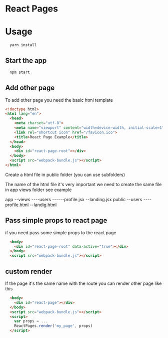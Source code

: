 # React Pages

# Usage
```sh
  yarn install
```
## Start the app

```sh
  npm start
```

## Add other page
To add other page you need the basic html template
```html
<!doctype html>
<html lang="en">
  <head>
    <meta charset="utf-8">
    <meta name="viewport" content="width=device-width, initial-scale=1">
    <link rel="shortcut icon" href="/favicon.ico">
    <title>React Page Example</title>
  </head>
  <body>
    <div id="react-page-root"></div>
  </body>
  <script src="webpack-bundle.js"></script>
</html>
```

Create a html file in public folder (you can use subfolders)

The name of the html file it's very important we need to create the same file in app views folder see example

app
--views
----users
------profile.jsx
--landing.jsx
public
--users
----profile.html
--landig.html

## Pass simple props to react page
if you need pass some simple props to the react page

```html
  <body>
    <div id="react-page-root" data-active="true"></div>
  </body>
  <script src="webpack-bundle.js"></script>
```


## custom render
If the page it's the same name with the route you can render other page like this

```html
  <body>
    <div id="react-page"></div>
  </body>
  <script src="webpack-bundle.js"></script>
  <script>
    var props = ...
    ReactPages.render('my_page', props)
  </script>
```
